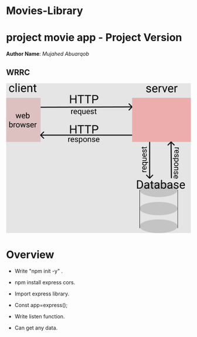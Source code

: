 # Movies-Library

# project movie app - Project Version

**Author Name**:  *Mujahed Abuarqob*

## WRRC

![WRRC](/wrrc.png)

# Overview

* Write "npm init -y" .

* npm install express cors.
* Import express library.
* Const app=express();
*  Write listen function.
* Can get any data. 

